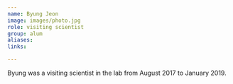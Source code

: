 ```yaml
---
name: Byung Jeon
image: images/photo.jpg
role: visiting scientist
group: alum
aliases:
links:

---
```


Byung was a visiting scientist in the lab from August 2017 to January 2019.
